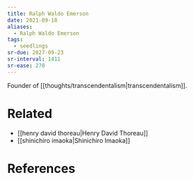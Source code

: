 ```yaml
---
title: Ralph Waldo Emerson
date: 2021-09-18
aliases:
  - Ralph Waldo Emerson
tags:
  - seedlings
sr-due: 2027-09-23
sr-interval: 1411
sr-ease: 270
---
```

Founder of [[thoughts/transcendentalism|transcendentalism]].

# Related

- [[henry david thoreau|Henry David Thoreau]]
- [[shinichiro imaoka|Shinichiro Imaoka]]

# References